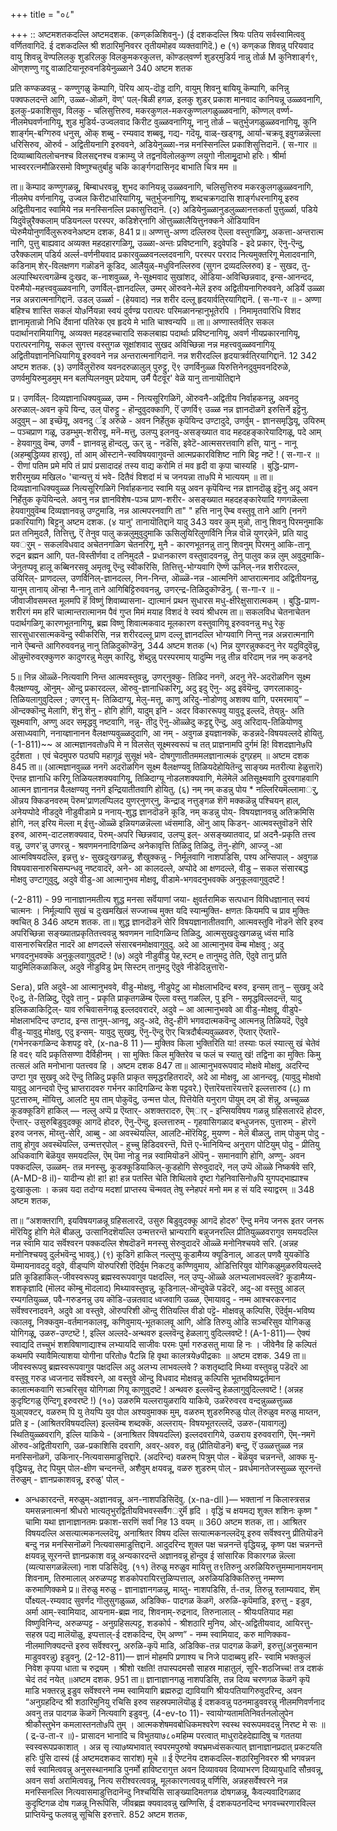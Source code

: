 +++
title = "०८"

+++
:: 
अष्टमशतकदल्लि अष्टमदशक. (कण्‌कळिशिवनु-) 
(ई दशकदल्लि श्रियः पतिय सर्वस्वामित्ववु वर्णितवागिदॆ. ई दशकदल्लि श्री शठारिमुनिवरर तृतीयमोहव व्यक्तवागिदॆ.) 
e 
(१) कण्‌कळ शिवन्नु परियवाद वायु शिवन्नु 
वॆण्पलिलकु शुडरिलकु विलकुमकरकुलत्त, कॊण्डल्‌वर्ण्ण शुडर्‌मुडिर्य नान्नु तोर्ळ 
M 
कुनिशार्ङ्ग९, 
ऒण्‌शण्णु गद्दु वाळाटियानूरुवनडियेनुळ्ळाने 
340 
अष्टम शतक 

प्रति कण्कळवन्नु - कण्णुगळु कॆम्पागि, पॆरिय आय्-दॊड्ड दागि, वायुम् शिवनु बायियू कॆम्पागि, कनिन्नु पक्वफलदन्तॆ आगि, उळ्ळ-ऒळगॆ, वॆण्' पल्-बिळी हगळ, इलकु शुडर् प्रकाश मानवाद कानियन्नू उळ्ळवनागि, इलकु-प्रकाशिसुव, विलकु - चलिसुत्तिरुव, मकरकुणल-मकरकुण्णलगळुळ्ळवनागि, कॊण्णल् वर्ण्ण-नीलमेघवर्णनागियू, शुड‌ मुडिर्य-उज्वलवाद किरीट वुळ्ळवनागियू, नानु तोर्ळ – चतुर्भुजगळुळ्ळवनागियू, कुनि शार्ङ्गम्-बग्गिरुव धनुस्, ऒक् शब्बु - रम्यवाद शब्बवू, गद्य- गदॆयू, वाळ्-खड्गवू, आर्या-चक्रवू इवुगळन्नॆल्ला धरिसिरुव, ऒरुर्व - अद्वितीयनागि इरुववने, अडियेनुळ्ळा-नन्न मनस्सिनल्लि प्रकाशिसुत्तिदानॆ. 
( स-गार ॥ 
दिव्याब्बायितलोचनश्च विलसद्दनश्च वक्राम्यु जे 
तद्वनविलोलकुण्ण लयुगो नीलामृुदाभो हरिः। श्रीर्मा भास्वररत्नमौळिरसमो विष्णुश्चतुर्बाहु चकि कार्ङ्गगदासिनृद बाभाति चित्र मम ॥ 

ता॥ कॆम्पाद कण्णुगळन्नू, बिम्बाधरवन्नू, शुभद कानियन्नू उळ्ळवनागि, चलिसुत्तिरुव मकरकुलगळुळ्ळवनागि, नीलमेघ वर्णनागियू, उज्वल किरीटधारियागियू, चतुर्भुजनागियू, शब्दचक्रगदासि शार्ङ्गधरनागियू इरुव अद्वितीयनाद स्वामिये नन्न मनस्सिनल्लि प्रकासुत्तिदानॆ. 
(२) अडियेनुळ्ळानुडलुळ्ळानत्तकर्ता 
पुत्तुर्ळ्ळा, 
पडिये यिदुवॆन्नुरैक्कलाम् पडियनल्ल परस्पर‍, कडिशेर्‌नागि ऒत्तुळ्ळालैयित्तुनक्कने ऒडियाविन प्पॆरुमैयोनुणर्विलुरूरुवनेअष्टम दशक, 
841 
प्र॥ अण्णत्तु-अण्ण दल्लिरुव ऎल्ला वस्तुगळिगू, अकत्ता-अन्तरात्म नागि, पुत्तु बाह्यवाद अव्यक्त महदहारगळिगू, उळ्ळा-अन्तः प्रविष्टनागि, इदुवेपडि - इदे प्रकार, ऎनु-ऎन्दु, उरैक्कलाम् पडिर्य अर्ल्ल-वर्णनीयवाद प्रकारवुळ्ळवनल्लदवनागि, परस्पर परराद नित्यमुक्तरिगू मेलादवनागि, कडिनाम् शेर्-विलक्षणग गळॊडनॆ कूडिद, आलैयुळ्-मधुविनल्लिरुव (सुगन द्रव्यदल्लिरुव) इ - सुखद, तु-अल्पास्थिरत्वगळॆम्ब दुःखद, क-नाशवुळ्ळ, ने-सूक्ष्मवाद सुखांशद, ऒडिया-अविच्छिन्नवाद, इन्स-आनन्दद, पॆरुमैयो-महत्त्ववुळ्ळवनागि, उणर्विल्-ज्ञानदल्लि, उम्मर् ऒरुवने-मेलॆ इरुव अद्वितीयनागिरुववने, अडिर्ये उळ्ळा नन्न अन्नरात्मनागिद्दानॆ. उडल् उर्ळ्ळा - (हेयवाद) नन्न शरीर दल्लू हृदयार्वति्रयागिद्दानॆ. 
( स-गा-र ॥ - 
अण्णा 
बहिश्च शास्ति सकलं यो७र्नियन्ना स्वयं दुर्वण्य्र परात्परः परिमळानन्हानुभूतेरपि । निमामृतवारिधि विशद ज्ञानामृतान्नो 
निधि 
र्देवानां पतिरेक एव हृदये मे भाति चाश्वन्यपि ॥ 
ता॥ अण्णास्तर्वति्र सकल पदार्थानरामियागियू, अव्यक्त महदहच्चारादि सकलबाह्य पदार्थाः प्रविष्टनागियू, अवर्ण नीयप्रकारनागियू, परात्परनागियू, सकल सुगत्त्व वस्तुगळ सूक्षांशवाद सुखद अविच्छिन्ना नन्न महत्त्ववुळ्ळवनागियू अद्वितीयज्ञाननिधियागियू इरुववने नन्न अन्तरात्मनागिदानॆ. नन्न शरीरदल्लि हृदयात्रर्वति्रयागिद्दानॆ. 
12 
342 
अष्टम शतक. 
(३) उणर्विलुरॊरुव यवनदरुळालुल् 
पुरुट्टु, ऎ९ उणर्विनुळ्ळ यिरुत्तिनेनदुवुमवनदिरुळे, उणर्वमुयिरुमुडमुम् 
मन बलप्पिलनवुम् प्रदेयाम्, 
उर्मै पैटवूर' वेळॆ यानु 
तानायॊतिद्दाने 

प्र। उणर्विल्- दिव्यज्ञानाधिक्यवुळ्ळ, उम्म‌ - नित्यसूरिगळिगॆ, ऒरुवनै-अद्वितीय निर्वाहकनन्नु, अवनदु अरुळाल्-अवन कृपॆ 
यिन्द, उल्‌ पॊरुट्टु - हॊन्दुवुदक्कागि, ऎं उणर्वि९ उळ्ळ नन्न ज्ञानदॊळगॆ इरुत्तिर्ने इट्टॆनु. अदुवुम् – आ इच्छॆयू, अवनदु र्इ अरुळे - अवन निर्हेतुक कृपॆयिन्द उण्टादुदे, उणर्वुम् - ज्ञानसमृद्धियू, उयिरुम् – पञ्चप्राण गळू, उडम्भुम्-शरीरवू, मनॆ-मत्तु, उलप्पु इलनवु-असङ्ख्यात वाद महदहङ्कारेयादिगळू, पदे आम् - हेयवागुवु वॆम्ब, उणर्वै - ज्ञानवन्नु हॊन्दलु, ऊर्‌ न्नु - नडॆसि, इवेटॆ-आत्मसरत्तवागि हत्ति, यानु - नानू (अहम्बुद्धिव्यव हारवू), र्ता आम् ऒस्टाने-स्वविषयवागुवन्तॆ आत्मप्रकारविशिष्ट नागि बिट्ट नष्टॆ ! 
( स-गा-र ॥ - 
रीणां पतिम प्रमे मपि तं प्रापं प्रसादादहं तस्य वाद्य करोमि तं मव हृदी वा कृपा चास्यहि । बुद्धि-प्राण-शरीरमुख्य मखिल० 'चान्यत्तु यं भवे- दितैवं विशदां मं च जनयन्ना ता७पि मे भात्ययम् ॥ 
ता॥ दिव्यज्ञानाधिक्यवुळ्ळ नित्यसूरिगळिगॆ निर्वाहकनाद स्वामि यन्नु अवन कृपॆयिन्द नन्न ज्ञानदॊळु इट्टॆनु अदू अवन निर्हेतुक कृपॆयिन्दले. अवनु नन्न ज्ञानविशेष-पञ्च प्राण-शरीर- असङ्ख्यात महदहङ्कारेयादि गणगळॆल्ला हेयवागुवुवॆम्ब दिव्यज्ञानवन्नु उण्टुमाडि, नन्न आत्मपरनवागि ता" " हत्ति नानु ऎम्ब वस्तुवू ताने आगि (ननगॆ प्रकारियागि) बिट्टनु 
अष्टम दशक. 
(४ यानु' तानायॊतिद्दानॆ यादु 
343 
यवर कुम् मुन्नो, 
तानु शिवनु पिरमनुमाकि प्रत 
तनिमुदलै, 
तित्तित्तु, ऎं 
तेनुव‌ पालु कन्नलुमुवुदुमाकि 
ऊसिलुयिरिलुणर्विनि निन्न वॊन्नॆ 
युणर्‌न्नेनॆ, 
प्रति यादु यवर्‌ुम् - सकलविधवाद अचेतनगळिग चेतनरिगू, मुनै - कारणभूतनन्नु तानु शिवनुम् पिरमनु आकि-तानू रुद्रन ब्रह्मन आगि, पत-विस्तीर्णवा द तनिमुदलै - प्रधानकारण वस्तुवादवनन्नु, तेनु पालुव 
कन्न लुम् अवुदुमाकि-जेनुतप्पवू हालू कब्बिनरसवू अमृतवू ऎन्दु स्वीकरिसि, तित्तित्तु-भोग्यवागि ऎण्णॆ ऊनिल्-नन्न शरीरदल्ल, उयिरिल्- प्राणदल्ल, उणर्विनिल्-ज्ञानदल्ल, निन-निन्त, ऒळ्ळॆ-नन्न -आत्मनिगॆ आप्तरात्मनाद अद्वितीयनन्नु, यानुम् तानाय् ऒन्हा नै-नानू ताने आगिबिट्टिरुववनन्नु, उणर्‌न्द्र-तिळिदुकॊण्डॆनु. 
( स-गा-र ॥ - 
जीवाजीवसमस्त मूलमपि हॆं विष्णुं शिवाब्यासना- द्यात्मानं प्रथन सुधारस मधु-क्षीरेक्षुसारात्मकम् । बुद्धि-प्राण-शरीरगं मम हरिं चात्मान्तरात्मानम पैवं गुप्त मिमं मयाह विशदं वे स्वयं श्रीधरम 
ता॥ सकलविध चेतनाचेतन पदार्थगळिगू कारणभूतनागियू, ब्रह्म विष्णु शिवात्मकवाद मूलकारण वस्तुवागियू इरुववनन्नु मधु रेकु सारसुधारसात्मकवॆन्दु स्वीकरिसि, नन्न शरीरदल्लू प्राण दल्लू ज्ञानदल्लि भोग्यवागि निन्तु नन्न अन्नरात्मनागि नाने ऎम्बन्तॆ आगिरुववनन्नु नानु तिळिदुकॊण्डॆनु, 
344 
अष्टम शतक 
(५) निन्न युणरन्नुक्कदनु नेर 
यदुविदुवॆन्नु, 
ऒन्नुमॊरुवर्‌क्कुणरु कादुणरन्नु 
मेलुम् कारिदु, 
शॆब्दुन्नु परस्परमाय् यादुम्मि 
नन्नु तीन्न वरिदाम् नन्न नम् कडनदे 

5॥ निन्न ऒळ्ळॆ-नित्यवागि निन्त आत्मवस्तुवन्नु, उणर्‌नुक्कु- तिळिद ननगॆ, अदनु नेरॆ-अदरॊळगिन सूक्ष्म वैलक्षण्यवु, ऒनुम्- ऒन्दु प्रकारदल्ल, ऒरुव‌ु-ज्ञानाधिकरिगू, अदु इदु ऎनु- अदु इवॆयॆन्दु, उणरलाकादु-तिळियलागुवुदिल्ल ; उणर्‌नु म्- तिळिदाग्यू, मेलु-मत्तू, काणु अरिदु-नोडोणवु अशक्य वागि, परमरमाय्” – ऒन्दक्कॊन्दु मेलागि, शॆनु शॆनु - होगि होगि, यादुम् इनि - अदर विकाररूपवु यावुदू इल्लदॆ, तेय्‌न्नु- अति सूक्ष्मवागि, अण्णु अदर समृद्धवु नष्टवागि, नन्नु- तीदु ऎनु-ऒळ्ळेदु कट्टद्दु ऎन्दु, अवु अरिदाय्-तिळियोणवु असाध्यवागि, ननाय्ज्ञानानन वैलक्षण्यवुळ्ळदुदागि, आ नम् - अवुगळ इयज्ञानक्कॆ, कडन्नदे-विषयवल्लदे होयितु. 
(-1-811)~~ 
अ 
आत्मज्ञानवतो७पि मे न विलसेत् सूक्ष्मस्वरूपं च तत् प्राज्ञनामपि दुर्गमं हि! विशदज्ञाने७पि दुर्दशता । एवं चेदमुपरु पठ्यपि महागूढं सुसूक्षं भवे- 
दोषगुणातीतममलज्ञानात्मकं दुग्र्रहम् ॥ 
अष्टम दशक 
845 
ता॥ (आत्मज्ञानवुळ्ळ ननगॆ अदरॊळगिन सूक्ष्म वैलक्षण्यवु तिळियदेहोयितॆन्दु साङ्ख्य मतरीत्या हेळुत्तारॆ) ऎन्तह ज्ञानाधि करिगू तिळियलशक्यवागियू, तिळिदाग्यू नोडलशक्यवागि, मेलॆमेलॆ अतिसूक्ष्मवागि दुरवगाहवागि आत्मन ज्ञानानन्न वैलक्षण्यवु ननगॆ इन्द्रियातीतवागि होयितु. 
(६) नम् नम् कडन्नु पोय * 
नल्लिरियमॆल्लामार्‌ु, 
ऒन्नय क्किडनवरुम् पॆरुम'प्राणलप्पिलद 
युणर्‌नुणर्‌नु, 
कॆन्द्राड् नत्तुङ्गळ शॆगॆ मक्कळॆन्नु पश्चियन् हाल्, अनेयप्पोदे नीडदुवे नीडुवीडामे 
प्र ननाय्-शुद्ध ज्ञानदॊडनॆ कूडि, नम् कडन्नु पोय्- विषयज्ञानवन्नु अतिक्रमिसि होगि, नल् इरिय मॆल्ला म् ई‌त्तु-ऒळ्ळॆ इन्नियगळन्नॆल्ला ध्वंसमाडि, ऒनु आय् किडन्- आत्मवस्तुवॊडनॆ सेरि इरुव, आरुम्-दाटलशक्यवाद, पॆरुम्-अपरि च्छिन्नवाद, उलप्पु इल्- असङ्ख्यातवाद, प्रां अदनै-प्रकृति तत्त्व वन्नु, उणर'न्नु उणरन्नु - श्रवणमननादिगळिन्द अनेकावृत्ति तिळिदु तिळिदु, तॆनु-होगि, आज्जु -आ आत्मविषयदल्लि, इन्नत्तु ४- सुखदुःखगळन्नु, शैखुक्कन्नु - निर्मूलवागि नाशपडिसि, पश्य अन्सिपाल् - अवुगळ विषयवासनारुचिसम्पन्धवु नष्टवादरॆ, अने- आ कालदल्ले, अप्पोदे आ क्षणदल्ले, वीडु – सकल संसारबद्ध मोक्षवु उण्टागुवुदु, अदुवे वीडु-आ आत्मानुभव मोक्षवू, वीडामे-भगवदनुभवक्कॆ अनुकूलवागुवुदष्टॆ ! 

(-2-811) - 
99 
नानाज्ञानमतीत्य शुद्ध मनसा सर्वॆयाणां जया- क्षुवर्तरामिक सत्पधान विविधज्ञानात् स्वयं चात्मनः । निर्मूल्यापि सुखं च दुःखमखिलं सज्जाच्च मुक्त यदि स्यान्मुक्ति- क्षणतः कियमपि च प्राव मुक्तिः क्वचित् 
8 
346 
अष्टम शतक. 
ता॥ शुद्ध ज्ञानदॊडनॆ सेरि विषयज्ञानातीतवागि, आत्मवस्तुवि नॊडनॆ सेरि इरुव अपरिच्छिन्ना सङ्ख्यातप्रकृतितत्त्ववन्नु श्रवणमन नादिगळिन्द तिळिदु, आत्मसुखदुःखगळन्नु ध्वंस माडि वासनारुचिरहित नादरॆ आ क्षणदल्ले संसारबनमोक्षवागुवुदु. अदे आ आत्मानुभव वॆम्ब मोक्षवु ; अदु भगवदनुभवक्कॆ अनुकूलवागुवुदष्टॆ ! 
(७) अदुवे नीडुवीडु पेह,स्टम् 
e 
तानुमदु तेति, 
ऎदुवे तानु प्रति यादुमिलिकळाकिल्, अदुवे नीडुविडु प्रेम् सिस्टम् तानुमदु 
ऎदुवे नीडेदिन्नुत्तारॆा- 

Sera), 
प्रति अदुवे-आ आत्मानुभववे, वीडु-मोक्षवु, नीडुपेटु आ मोक्षलाभदिन्द बरुव, इन्सम् तानु – सुखवू अदे ऎ०दु, ते-तिळिदु, ऎदुवे तानु - प्रकृति प्राकृतगळॆम्ब ऎल्ला वस्तु गळल्लि, पु इनि - समृद्धविल्लदन्तॆ, यादु इलिकळाकिट्रिल्- याव रुचिवासनॆगळू इल्लदवरादरॆ, अदुवे – आ आत्मानुभववे 
आ वीडु-मोक्षवू, वीडुपे-मोक्षलाभदिन्द उण्टाद, इन्स तानुम्-आनवू, अदु-अदे, तेदु-हीगॆ भगवदात्मकवॆन्दु आत्मनन्नु तिळियदॆ, ऎदुवे वीडु-यावुदु मोक्षवु, एदु इन्सम्- यावुदु सुखवु, ऎनु-ऎन्दु ऎार् चित्रदौर्बल्यवुळ्ळवरु, ऎय्तार् ऎय्तारॆ-(गर्भनरकगळिन्द केशपट्ट वरे, 
(x-na-8 11 )— 
मुक्तिव किला भुक्तिरिति या! तस्याः फलं स्यात्सु खं चेतेवं हि वद९ यदि प्रकृतिसण्णा दैर्विहीनम् । सा मुक्तिः किल मुक्तिरेव च फलं च स्यातु खं! तद्विना का मुक्तिः किमु तत्सलं अति मनोभाना पतत्त्वव हि । 
अष्टम दशक 
847 
ता॥ आत्मानुभवरूपवाद मोक्षवे मोक्षवु, अदरिन्द उण्टा गुव सुखवू अदे ऎन्दु तिळिदु प्रकृति प्राकृत समृद्धरहितरादरॆ, अदे आ मोक्षवू, आ आनन्दवू. (यावुदु मोक्षवो यावुदु आनन्दवो ऎन्दु भ्राप्तरादवरु गर्भनर कादिगळिन्द केश पट्टवरे.) ऎ‍त्तारॆयत्तारॆयत्तारॆ इल्लत्तारुव 
(८) 
m 
पुटत्तारुम्, 
मॊयित्तु, आलटि मुय ताम् 
पोकुवॆदु, उन्मत्त‌ पोल्, 
पित्तॆयेति यनुराग पॊयुम् दम् 
डॊ शॆन्नु, अच्चुळ्ळ कूडक्कूडिगॆ हाकिल् 
— 
नल्लु अप्पॆ 
प्र ऎय्तार्- अशक्तरादरु, ऎम्ार् - इन्सियविषय गळन्नु ग्रहिसलारदॆ होदरु, ऎन्तार्- उसुरुबिडुवुदक्कू आगदॆ होदरु, ऎनु-ऎन्दु, इल्लत्तारुम् - गृहवासिगळाद बन्धुजनरू, पुत्तारुम् - हॊरगॆ इरुव जनरू, मॊय्त्तु-सेरि, आब्बु - आ अवस्थॆयल्लि, आलटि-मॊरॆयिट्टु, मुयण्ण - मेलॆ बीळलु, ताम् पोकुम् पोदु - तावु होगुव अवस्थॆयल्लि, उन्मत्तर्‌पोल् - हुच्चु हिडिदवरन्तॆ, पित्तॆ ए-भानियिन्द अनुराग पोटियुम् पोदु - प्रीतियु अधिकवागि बॆळॆयुव समयदल्लि, ऎम् पॆमा नोडु नन्न स्वामियॊडनॆ ऒपॆनु - समानवागि होगि, अण्णु- अवन पक्कदल्लि, उळ्ळम्- तन्न मनस्सु, कूडक्कूडियाकिल्-कूडहोगि सेरुवुदादरॆ, नल् उप्पॆ ऒळ्ळे निष्कर्षवे सरि, 
(A-MD-8 il)- 
यादीन्य हो! 
हा! हा! हन्न पतस्ति चेति शिथिलावे दृष्टा गेहनिवासिनो७पि युगपद्भाह्याश्च दुःखाकुलाः । कन्नव यदा तदोग्य मदशां प्राप्तस्य चॆन्मवत् तेषु स्नेहपरं मनो मम ह सं यदि स्याद्वरम् ॥ 
348 
अष्टम शतक, 

ता॥ “अशक्तरागि, इयविषयगळन्नू ग्रहिसलारदॆ, उसुरु बिडुवुदक्कू आगदॆ होदरु' ऎन्दु मनॆय जनरू इतर जनरू मॊरॆयिट्टु होगि मेलॆ बीळलु, उत्सानिदशॆयल्लि उन्मत्तरन्तॆ भ्रान्यरागि बन्नुजनरल्लि प्रीतियुळ्ळवरागुव समयदल्लि नन्न स्वामि याद सर्वॆश्वरन पक्कदल्लि शेषदॊडनॆ मनस्सु सेरुवुदादरॆ ऒळ्ळॆ मनोनिश्चयवे सरि. (अन्नह मनोनिश्चयवु दुर्लभवॆन्दु भाववु.) 
(९) कूडिगॆ हाकिल् नल्लुप्पु कूडामैय्य 
क्यूडिनाल्, 
आडल् पणवै युय‌कॊडि यॆम्मायनावददु 
वदुवे, 
वीड्प्पणि यॊरुपरिशी ऎदिर्वुम निकटवु 
कण्णिवुमाय, 
ओडित्तिरियुव योगिकळुमुळरुवियल्लदे प्रति कूडिहाकिल्-जीवस्वरूपवु ब्रह्मस्वरूपवागुव पक्षदल्लि, नल् उप्पु-ऒळ्ळे अलभ्यलाभवल्लवॆ? कूडामैय्य-शशकृज्ञादि (मॊलद कॊम्बु मॊदलाद) मिथ्यावस्तुवन्नु, कूडिनाल्-ऒन्दुवेळॆ पडॆदरॆ, अदु-आ वस्तुवु आडल् रम्यगतियुळ्ळ, पवै-गरुडनन्नु उय‌ कॊडि-उन्नतवाद ध्वजवागि उळ्ळ, ऎमायावदु - नम्म आश्चरकरनाद सर्वॆश्वरनादवने, अदुवे आ वस्तुवे, ऒरुपरिशी ऒन्दु रीतियल्लि वीडो पट्टॆ- मोक्षवन्नु कल्पिसि, ऎदॆर्वुम-भविष्य त्कालवू, निक्कवुम-वर्तमानकालवू, कणिवुमाय्-भूतकालवू आगि, ओडि तिरुयु ओडि सञ्चरिसुव योगिकळु योगिगळू, उळरु-उण्टष्टॆ !, इल्लि अल्लदे-अन्थवरु इल्लवॆन्दु हेळलागु वुदिल्लवष्टॆ ! 
(A-1-811)— 
ऐक्यं स्वाद्यदि तच्चुभं शशविषाणाद्याश्च लभ्यायदि साजीवः परमः पुर्मा गरुडसतु माया हि नः । जीवेनैव हि कल्पितं कथमपि स्यावैमित्याशया योगीना परितो७ पैटन्नि हि वृथा कालत्रये७पीद्रकाः ॥ 
अष्टम दशक. 
349 
ता॥ जीवस्वरूपवु ब्रह्मस्वरूपवागुव पक्षदल्लि अदु अलभ्य लाभवल्लवे ? कशतृब्दादि मिथ्या वस्तुवन्नु पडॆदरॆ आ वस्तुवू गरुड ध्वजनाद सर्वॆश्वरने, आ वस्तुवे ऒन्दु विधवाद मोक्षवन्नु कल्पिसि भूतभविष्यद्वर्तमान कालात्मकवागि सञ्चरिसुव योगिगळा गियू काणुवुदष्टॆ ! अन्थवरु इल्लवॆन्दु हेळलागुवुदिल्लवष्टॆ ! (अन्नह कुदृष्टिगळु ऎन्दिगू इरुवरष्टॆ !) 
(१०) उळरुमि 
यल्लरायुळरायि याकिये, 
उळरॆरुवरव‌ वन्दन्नुळ्ळत्तुळ्ळ युआ्यक्टर्, वळरुम् पि यु तेयप्पि युव पोल 
अश्यवुमाक्क मुम्, 
वळरुम् शुडरुमिरुळु पोल् तॆरुळुव 
मरुळु माय्तन, 
प्रति इ - (आश्रितरविषयदल्लि) इल्लवॆम्ब शब्दक्कॆ, अल्लराय्- विषयभूतरल्लदॆ, उळरु-(यावागलू) स्थितियुळ्ळवरागि, इल्लि याकिये - (अनाश्रितर विषयदल्लि) इल्लदवरागिये, उळराय इरुववरागि, ऎम्-नमगॆ ऒरुव‌-अद्वितीयरागि, उळ‌-प्रकाशिसि दवरागि, अवर्-अवरु, वन्नु (प्रीतियॊडनॆ) बन्दु, ऎं उळ्ळत्तुळ्ळ नन्न मनस्सिनॊळगॆ, उकिनार्-नित्यवासमाडुत्तिद्दारॆ. (अदरिन्द) वळरुम् पित्रुम्‌ पोल - बॆळॆयुव चन्ननन्तॆ, आक्क मु- वृद्धियन्नू, तेट् पियुम् पोल-क्षीण चन्दनन्तॆ, अशैवुम् क्षयवन्नू, वळरु शुडरुम् पोल् - प्रवर्धमानतेजस्सुळ्ळ सूरनन्तॆ तॆरुळुम् - ज्ञानप्रकाशवन्नू, इरुळु' पोल् - 
- अन्धकारदन्तॆ, मरुळुम्-अज्ञानवन्नू, अन-नाशपडिसिदॆवु. 
(x-na-dll )— 
भक्तानां न किलास्त्रसन्न यमसन्ननात्मनां श्रीधरो भात्यतृभुरद्वितीयविभवस्सर्वैगर्ुर्मॆ हृदि । वृद्धिं च क्षयमद्य शुक्ल शशिनः कृष्ण " चामिा यथा ज्ञानाज्ञानतमः प्रकाश-सरणिं सर्वां निह 
13 
वयम् ॥ 
360 
अष्टम शतक, 
ता। आश्रितर विषयदल्लि असत्यात्मकनल्लदॆयू, अनाश्रितर विषय दल्लि सत्यात्मकनल्लदॆयू इरुव सर्वॆश्वरनु प्रीतियॊडनॆ बन्दु नन्न मनस्सिनॊळगॆ नित्यवासमाडुत्तिद्दानॆ. आदुदरिन्द शुक्ल पक्ष चन्ननन्तॆ वृद्धियन्नू, कृष्ण पक्ष चन्ननन्तॆ क्षयवन्नू सूरनन्तॆ ज्ञानप्रकाश वन्नू अन्यकारदन्तॆ अज्ञानवन्नू हॊन्दुव ई सांसारिक विकारगळ न्नॆल्ला (व्यत्यासगळन्नॆल्ला) नाश पडिसिदॆवु. 
(११) तॆरुळु 
मरुळुव मायित्तु त९तिरुनु 
अरुळियिरुत्तुमम्मानामयनाम् शिवनाम्, 
तिरुमालाल् 
अरुळप्पट्ट शडकोपरायिरत्तुळिप्पत्ताल्, 
अरुळियडिक्कितिरुत्तु 
नम्मण्ण 
करुमाणिक्कमे 
प्र॥ तॆरुळु मरुळु - ज्ञानाज्ञानगळन्नु, माय्तु- नाशपडिसि, र्त-तन्न, तिरुन्नु श्लाम्यवाद, शॆम्‌ र्पोक्ष्यल्-रम्यवाद सुवर्णद गॊलुसुगळुळ्ळ, अडिक्कि- पादगळ कॆळगॆ, अरुळि-कृपॆमाडि, इरुत्तु - इडुव, अर्मा आम्-स्वामियाद, आयनाम-ब्रह्म नाद, शिवनाम्-रुद्रनाद, तिरुनालाल् - श्रीयःपतियाद महा विष्णुविनिन्द, अरुळप्पट्ट - अनुग्रहिसल्पट्ट, शडकोर्प - श्रीशठारि मुनिय, ओर्-अद्वितीयवाद, आयिरत्तु-सहस्र पद्य मालॆयॊळु, इप्पत्ताल्-ई दशकदिन्द, ऎम् अण्ण” - नम्म स्वामियाद, करु माणिक्कव-नीलमाणिक्यदन्तॆ इरुव सर्वॆश्वरनु, अरुळि-कृपॆ माडि, अडिक्कि-तन्न पादगळ कॆळगॆ, इरुत्तु(अनुसन्मान माडुववरन्नु) 
इडुवनु. 
(2-12-811)— 
ज्ञानं मोहमपि प्रणाश्य च निजे पादाब्बयु हरि- स्वामि भक्तकुलं निवेश कृपया धाता च रुद्रयम् । श्रीशो रक्षति! तपास्पदमसौ साहस्र माहातुलं, सूरि-शठजिच्च! तत्र दशकं चेदं तदं नयेत् ॥अष्टम दशक. 
951 
ता॥ ज्ञानाज्ञानगळु नाशपडिसि, तन्न दिव्य चरणगळ कॆळगॆ कृपॆ माडि भक्तरन्नु इडुव सर्वॆश्वरने नम्म स्वामियागि ब्रह्मरुद्रा द्यावियागि श्रीयःपतियागिरुवुदरिन्द, अवन “अनुग्रहदिन्द श्री शठारिमुनियु रचिसि इरुव सहस्रप‌मालॆयॊळु ई दशकवन्नु पठनमाडुववरन्नु नीलमणिवर्णनाद अवनु तन्न पादगळ कॆळगॆ नित्यवागि इडुवनु. 
(4-ev-to 11)- 
स्वायोग्यतामतिनिवर्तनलोलुपेन श्रीकौस्तुभेन कमलास्तनतो७पि तुम् । आत्मकशेषमवबोधिकमश्वरेण स्वस्थ स्वरूपमवदन्नु निरष्ट मे सः ॥ 
( द्र-उ-ता-र ॥)- 
प्रासादन भानादि च विभुतया७८०महिम्म परत्वात् माधुरादेहदेह्यादिषु च गततया स्वस्वरूपप्रकाशात् । अन्न सृ त्या७ष्यभावात् स्वपरमपुरुषो क्यभ्रमध्वंसकत्यात् ज्ञानाज्ञानप्रदात् प्रकटयति हरिः पुंसि दास्यं 
(ई अष्टमदशकद सारांश) 
मूचे ॥ 
ई ऎण्टनॆय दशकदल्लि-शठारिमुनिवररु श्री भगवन्नन सर्व स्वामित्ववन्नु अनुसस्थानमाडि पुनर्मो हाविष्टरागुत्त अवन दिव्यावयव दिव्याभरण दिव्यायुधादि सौन्रवन्नू, अवन सर्वा अरामित्ववन्नू, नित्य सरीश्वरत्ववन्नू, मूलकारणत्ववन्नू वर्णिसि, अन्नहसर्वेश्वरने नन्न मनस्सिनल्लि नित्यवासमाडुत्तिदानॆन्दु निश्चयिसि साङ्ख्यादिमतगळ दोषगळन्नू, कैवल्यवादिगळाद कुदृष्टिगळ दोष गळन्नू निरूपिसि, जीवब्रह्म क्यवादवन्नु खण्णिसि, ई दशकपठनदिन्द भगवच्चरणारविल्ल प्राप्तियॆन्दु फलवन्नु सूचिसि इरुत्तारॆ. 
852 
अष्टम शतक, 
